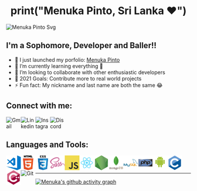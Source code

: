 <h1 align="center">print("Menuka Pinto, Sri Lanka ❤️")</h1>

![Menuka Pinto Svg](assets/github3.gif)

## I'm a Sophomore, Developer and Baller!!

- 🔭 I just launched my porfolio: [Menuka Pinto][website]
- 🌱 I’m currently learning everything 🤣
- 👯 I’m looking to collaborate with other enthusiastic developers
- 🥅 2021 Goals: Contribute more to real world projects
- ⚡ Fun fact: My nickname and last name are both the same 😂

## Connect with me:

[<img align="left" alt="Gmail" width="40px" height="40px" src="https://img.icons8.com/color/96/000000/gmail.png" />][gmail]
[<img align="left" alt="Linkedin" width="40px" height="40px" src="https://img.icons8.com/color/96/000000/linkedin.png" />][linkedin]
[<img align="left" alt="Instagram" width="40px" height="40px" src="https://img.icons8.com/color/96/000000/instagram-new.png" />][instagram]
[<img align="left" alt="Discord" width="40px" height="40px" src="https://img.icons8.com/color/96/000000/discord-logo.png" />][discord]

<br />
<br />

## Languages and Tools:

[<img align="left" alt="Visual Studio Code" width="40px" height="40px" src="https://raw.githubusercontent.com/github/explore/80688e429a7d4ef2fca1e82350fe8e3517d3494d/topics/visual-studio-code/visual-studio-code.png" />][webdevplaylist]
[<img align="left" alt="HTML5" width="40px" height="40px" src="https://raw.githubusercontent.com/github/explore/80688e429a7d4ef2fca1e82350fe8e3517d3494d/topics/html/html.png" />][webdevplaylist]
[<img align="left" alt="CSS3" width="40px" height="40px" src="https://raw.githubusercontent.com/github/explore/80688e429a7d4ef2fca1e82350fe8e3517d3494d/topics/css/css.png" />][cssplaylist]
[<img align="left" alt="Sass" width="40px" height="40px" src="https://raw.githubusercontent.com/github/explore/80688e429a7d4ef2fca1e82350fe8e3517d3494d/topics/sass/sass.png" />][cssplaylist]
[<img align="left" alt="JavaScript" width="40px" height="40px" src="https://raw.githubusercontent.com/github/explore/80688e429a7d4ef2fca1e82350fe8e3517d3494d/topics/javascript/javascript.png" />][jsplaylist]
[<img align="left" alt="React" width="40px" height="40px" src="https://raw.githubusercontent.com/github/explore/80688e429a7d4ef2fca1e82350fe8e3517d3494d/topics/react/react.png" />][reactplaylist]
[<img align="left" alt="Node.js" width="40px" height="40px" src="https://raw.githubusercontent.com/github/explore/80688e429a7d4ef2fca1e82350fe8e3517d3494d/topics/nodejs/nodejs.png" />][webdevplaylist]
[<img align="left" alt="MongoDB" width="40px" height="40px" src="https://raw.githubusercontent.com/devicons/devicon/master/icons/mongodb/mongodb-original-wordmark.svg" />][mongoplaylist]
[<img align="left" alt="MySQL" width="40px" height="40px" src="https://raw.githubusercontent.com/devicons/devicon/master/icons/mysql/mysql-original-wordmark.svg" />][sqlplaylist]
[<img align="left" alt="Php" width="40px" height="40px" src="https://raw.githubusercontent.com/devicons/devicon/master/icons/php/php-original.svg" />][phpplaylist]
[<img align="left" alt="Android" width="40px" height="40px" src="https://raw.githubusercontent.com/devicons/devicon/master/icons/android/android-original-wordmark.svg" />][androidplaylist]
[<img align="left" alt="C" width="40px" height="40px" src="https://raw.githubusercontent.com/devicons/devicon/master/icons/c/c-original.svg" />][cplaylist]
[<img align="left" alt="C++" width="40px" height="40px" src="https://raw.githubusercontent.com/devicons/devicon/master/icons/cplusplus/cplusplus-original.svg" />][c++playlist]
[<img align="left" alt="Git" width="40px" height="40px" src="https://www.vectorlogo.zone/logos/git-scm/git-scm-icon.svg" />][gitplaylist]

<br />
<br />
<hr />

[![Menuka's github activity graph](https://activity-graph.herokuapp.com/graph?username=Pinto-PINTO&theme=xcode)](https://git.io/Pinto-PINTO)



[gmail]: mailto:menukapinto5555@gmail.com
[linkedin]: https://www.linkedin.com/in/menuka-pinto-11a0aa1bb/
[instagram]: https://www.instagram.com/menuka_shevon/
[discord]: https://discordapp.com/users/690879785131311145/

[website]: https://google.com

[webdevplaylist]: https://www.youtube.com/playlist?list=PLkwxH9e_vrAJ0WbEsFA9W3I1W-g_BTsbt
[jsplaylist]: https://www.youtube.com/playlist?list=PLkwxH9e_vrALRJKu7wfXby3MKeflhTu6B
[cssplaylist]: https://www.youtube.com/playlist?list=PLkwxH9e_vrALSdvZuEh6gqQdmDoDIoqz4
[reactplaylist]: https://www.youtube.com/playlist?list=PLkwxH9e_vrAK4TdffpxKY3QGyHCpxFcQ0
[mongoplaylist]: https://www.youtube.com/watch?v=9OPP_1eAENg&list=PL4cUxeGkcC9jpvoYriLI0bY8DOgWZfi6u
[sqlplaylist]: https://www.youtube.com/watch?v=7S_tz1z_5bA
[phpplaylist]: https://www.youtube.com/watch?v=qVU3V0A05k8&list=PL0eyrZgxdwhwBToawjm9faF1ixePexft-
[androidplaylist]: https://www.youtube.com/watch?v=roDz8mMvbIg&list=PLknSwrodgQ72X4sKpzf5vT8kY80HKcUSe 
[cplaylist]: https://www.youtube.com/watch?v=rLf3jnHxSmU&list=PLBlnK6fEyqRggZZgYpPMUxdY1CYkZtARR
[c++playlist]: https://www.youtube.com/watch?v=18c3MTX0PK0&list=PLlrATfBNZ98dudnM48yfGUldqGD0S4FFb
[gitplaylist]: https://www.youtube.com/watch?v=8JJ101D3knE